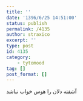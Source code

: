 ```yaml
---
title: ''
date: '1396/6/25 14:51:00'
status: publish
permalink: /4135
author: straxico
excerpt: ''
type: post
id: 4135
category:
    - tytomood
tag: []
post_format: []
---
```

آشفته دلان را هوس خواب نباشد
